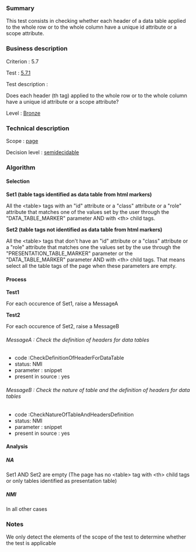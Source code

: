### Summary

This test consists in checking whether each header of a data table
applied to the whole row or to the whole column have a unique id
attribute or a scope attribute.

### Business description

Criterion : 5.7

Test : [5.7.1](http://accessiweb.org/index.php/accessiweb-22-english-version.html#test-5-7-1)

Test description :

Does each header (th tag) applied to the whole row or to the whole
column have a unique id attribute or a scope attribute?

Level : [Bronze](/en/category/rules-design/accessiweb-11/level/bronze)

### Technical description

Scope : [page](/en/category/rules-design/accessiweb-11/scope/page)

Decision level :
[semidecidable](/en/category/rules-design/accessiweb-11/decision-level/semidecidable)

### Algorithm

#### Selection

**Set1 (table tags identified as data table from html markers)**

All the <table\> tags with an "id" attribute or a "class" attribute or a
"role" attribute that matches one of the values set by the user through
the "DATA\_TABLE\_MARKER" parameter AND with <th\> child tags.

**Set2 (table tags not identified as data table from html markers)**

All the <table\> tags that don't have an "id" attribute or a "class"
attribute or a "role" attribute that matches one the values set by the
use through the "PRESENTATION\_TABLE\_MARKER" parameter or the
"DATA\_TABLE\_MARKER" parameter AND with <th\> child tags. That means
select all the table tags of the page when these parameters are empty.

#### Process

**Test1**

For each occurence of Set1, raise a MessageA

**Test2**

For each occurence of Set2, raise a MessageB

###### MessageA : Check the definition of headers for data tables

-   code :CheckDefinitionOfHeaderForDataTable
-   status: NMI
-   parameter : snippet
-   present in source : yes

###### MessageB : Check the nature of table and the definition of headers for data tables

-   code :CheckNatureOfTableAndHeadersDefinition
-   status: NMI
-   parameter : snippet
-   present in source : yes

#### Analysis

##### NA

Set1 AND Set2 are empty (The page has no <table\> tag with <th\> child
tags or only tables identified as presentation table)

##### NMI

In all other cases

### Notes

We only detect the elements of the scope of the test to determine
whether the test is applicable
